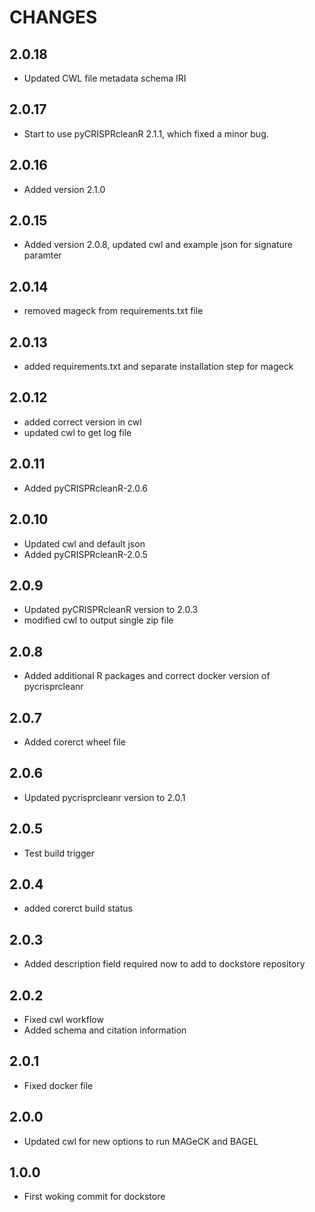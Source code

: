 # CHANGES

## 2.0.18

*  Updated CWL file metadata schema IRI

## 2.0.17

*  Start to use pyCRISPRcleanR 2.1.1, which fixed a minor bug.

## 2.0.16
*  Added version 2.1.0
## 2.0.15
*  Added version 2.0.8, updated cwl and example json for signature paramter
## 2.0.14
* removed mageck from requirements.txt file
## 2.0.13
* added requirements.txt and separate installation step for mageck
## 2.0.12
* added correct version in cwl
* updated cwl to get log file
## 2.0.11
* Added pyCRISPRcleanR-2.0.6
## 2.0.10
* Updated cwl and default json
* Added pyCRISPRcleanR-2.0.5
## 2.0.9
* Updated pyCRISPRcleanR version to 2.0.3
* modified cwl to output single zip file
## 2.0.8
* Added additional R packages and correct docker version of pycrisprcleanr
## 2.0.7
* Added corerct wheel file
## 2.0.6
* Updated pycrisprcleanr version to 2.0.1
## 2.0.5
* Test build trigger
## 2.0.4
* added corerct build status
## 2.0.3
* Added description field required now to add to dockstore repository
## 2.0.2
* Fixed cwl workflow
* Added schema and citation information
## 2.0.1
 * Fixed docker file
## 2.0.0
 * Updated cwl for new options to run MAGeCK and BAGEL
## 1.0.0
 * First woking commit for dockstore
